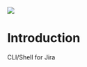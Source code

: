 ![](https://github.com/OtaniKotani/jiracli/workflows/develop/badge.svg)

# Introduction

CLI/Shell for Jira 
